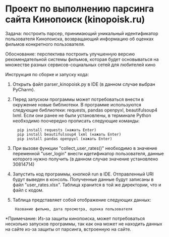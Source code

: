 # Проект по выполнению парсинга сайта Кинопоиск (kinopoisk.ru)

Задача: построить парсер, принимающий уникальный идентификатор пользователя Кинопоиска, возвращающий информацию об оценках фильмов конкретного пользователя.

Обоснование: перспектива построить улучшенную версию рекомендательной системы фильмов, которая будет основываться на множестве разных сервисов-социальных сетей для любителей кино

Инструкция по сборке и запуску кода:

1. Открыть файл parser_kinopoisk.py в IDE (в данном случае выбран PyCharm).
2. Перед запуском программы может потребоваться внести в окружение новые библиотеки. В программе используются следующие библиотеки: requests, pandas openpyxl, beautifulsoup4 lxml. Если они ранее не были установлены, в терминале Python необходимо поочередно прописать следующие команды:
      
		 pip install requests (нажать Enter)
     	 pip install beautifulsoup4 lxml (нажать Enter)
     	 pip install pandas openpyxl (нажать Enter)

3. При вызове функции "collect_user_rates()" необходимо в значение переменной "user_login" внести идетификатор пользователя, данные которого нужно получить (в данном случае значение установлено 30814714)
4. Запустить код программы, кнопкой run в IDE.
	Отправленный URI будут выведен в консоль.
	Полученные данные будут записаны в файл "user_rates.xlsx". Таблица хранится в той же директории, что и файл с кодом.
5. Таблица представляет собой отображение следующих данных:
   
		Название фильма, дата просмотра, оценка пользователя

*Примечание: Из-за защиты кинопоиска, может потребоваться несколько запусков программы, так как она может не находить данных на сайте из-за защиты от парсинга, встроенную на сайте.
